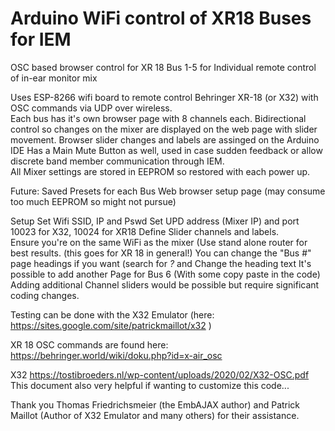 # Arduino WiFi control of XR18 Buses for IEM
OSC based browser control for XR 18 Bus 1-5 for Individual remote control of in-ear monitor mix

Uses ESP-8266 wifi board to remote control Behringer XR-18 (or X32) with OSC commands via UDP over wireless.  
Each bus has it's own browser page with 8 channels each.  Bidirectional control so changes on the mixer are displayed on the web page with slider movement. 
Browser slider changes and labels are assinged on the Arduino IDE
Has a Main Mute Button as well, used in case sudden feedback or allow discrete band member communication through IEM.  
All Mixer settings are stored in EEPROM so restored with each power up.  

Future:
Saved Presets for each Bus
Web browser setup page (may consume too much EEPROM so might not pursue)

Setup
Set Wifi SSID, IP and Pswd
Set UPD address (Mixer IP) and port 10023 for X32, 10024 for XR18
Define Slider channels and labels.  
Ensure you're on the same WiFi as the mixer (Use stand alone router for best results. (this goes for XR 18 in general!)
You can change the "Bus #" page headings if you want (search for *?* and Change the heading text
It's possible to add another Page for Bus 6 (With some copy paste in the code)
Adding additional Channel sliders would be possible but require significant coding changes. 

Testing can be done with the X32 Emulator (here: https://sites.google.com/site/patrickmaillot/x32  )

XR 18 OSC commands are found here: 
https://behringer.world/wiki/doku.php?id=x-air_osc

X32 
https://tostibroeders.nl/wp-content/uploads/2020/02/X32-OSC.pdf 
This document also very helpful if wanting to customize this code...

Thank you Thomas Friedrichsmeier (the EmbAJAX author) and Patrick Maillot (Author of X32 Emulator and many others) for their assistance.  

